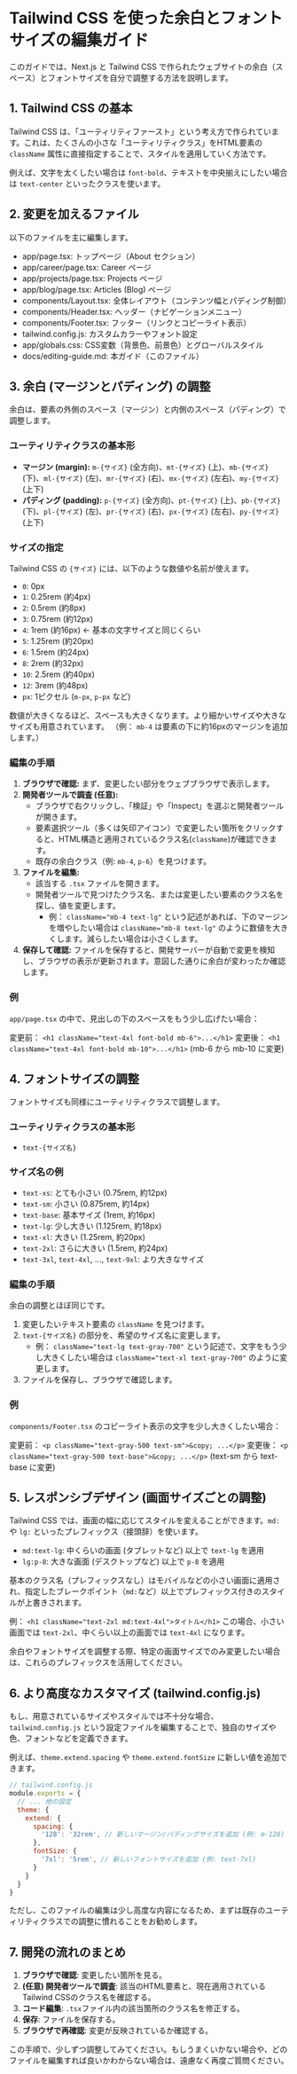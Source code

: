 # Tailwind CSS を使った余白とフォントサイズの編集ガイド

このガイドでは、Next.js と Tailwind CSS で作られたウェブサイトの余白（スペース）とフォントサイズを自分で調整する方法を説明します。

## 1. Tailwind CSS の基本

Tailwind CSS は、「ユーティリティファースト」という考え方で作られています。これは、たくさんの小さな「ユーティリティクラス」をHTML要素の `className` 属性に直接指定することで、スタイルを適用していく方法です。

例えば、文字を太くしたい場合は `font-bold`、テキストを中央揃えにしたい場合は `text-center` といったクラスを使います。

## 2. 変更を加えるファイル

以下のファイルを主に編集します。

- app/page.tsx: トップページ（About セクション）
- app/career/page.tsx: Career ページ
- app/projects/page.tsx: Projects ページ
- app/blog/page.tsx: Articles (Blog) ページ
- components/Layout.tsx: 全体レイアウト（コンテンツ幅とパディング制御）
- components/Header.tsx: ヘッダー（ナビゲーションメニュー）
- components/Footer.tsx: フッター（リンクとコピーライト表示）
- tailwind.config.js: カスタムカラーやフォント設定
- app/globals.css: CSS変数（背景色、前景色）とグローバルスタイル
- docs/editing-guide.md: 本ガイド（このファイル）

## 3. 余白 (マージンとパディング) の調整

余白は、要素の外側のスペース（マージン）と内側のスペース（パディング）で調整します。

### ユーティリティクラスの基本形

-   **マージン (margin):** `m-{サイズ}` (全方向)、`mt-{サイズ}` (上)、`mb-{サイズ}` (下)、`ml-{サイズ}` (左)、`mr-{サイズ}` (右)、`mx-{サイズ}` (左右)、`my-{サイズ}` (上下)
-   **パディング (padding):** `p-{サイズ}` (全方向)、`pt-{サイズ}` (上)、`pb-{サイズ}` (下)、`pl-{サイズ}` (左)、`pr-{サイズ}` (右)、`px-{サイズ}` (左右)、`py-{サイズ}` (上下)

### サイズの指定

Tailwind CSS の `{サイズ}` には、以下のような数値や名前が使えます。

-   `0`: 0px
-   `1`: 0.25rem (約4px)
-   `2`: 0.5rem (約8px)
-   `3`: 0.75rem (約12px)
-   `4`: 1rem (約16px) ← 基本の文字サイズと同じくらい
-   `5`: 1.25rem (約20px)
-   `6`: 1.5rem (約24px)
-   `8`: 2rem (約32px)
-   `10`: 2.5rem (約40px)
-   `12`: 3rem (約48px)
-   `px`: 1ピクセル (`m-px`, `p-px` など)

数値が大きくなるほど、スペースも大きくなります。より細かいサイズや大きなサイズも用意されています。
（例： `mb-4` は要素の下に約16pxのマージンを追加します。）

### 編集の手順

1.  **ブラウザで確認:** まず、変更したい部分をウェブブラウザで表示します。
2.  **開発者ツールで調査 (任意):**
    *   ブラウザで右クリックし、「検証」や「Inspect」を選ぶと開発者ツールが開きます。
    *   要素選択ツール（多くは矢印アイコン）で変更したい箇所をクリックすると、HTML構造と適用されているクラス名(`className`)が確認できます。
    *   既存の余白クラス（例: `mb-4`, `p-6`）を見つけます。
3.  **ファイルを編集:**
    *   該当する `.tsx` ファイルを開きます。
    *   開発者ツールで見つけたクラス名、または変更したい要素のクラス名を探し、値を変更します。
        *   例： `className="mb-4 text-lg"` という記述があれば、下のマージンを増やしたい場合は `className="mb-8 text-lg"` のように数値を大きくします。減らしたい場合は小さくします。
4.  **保存して確認:** ファイルを保存すると、開発サーバーが自動で変更を検知し、ブラウザの表示が更新されます。意図した通りに余白が変わったか確認します。

### 例

`app/page.tsx` の中で、見出しの下のスペースをもう少し広げたい場合：

変更前： `<h1 className="text-4xl font-bold mb-6">...</h1>`
変更後： `<h1 className="text-4xl font-bold mb-10">...</h1>` (mb-6 から mb-10 に変更)

## 4. フォントサイズの調整

フォントサイズも同様にユーティリティクラスで調整します。

### ユーティリティクラスの基本形

-   `text-{サイズ名}`

### サイズ名の例

-   `text-xs`: とても小さい (0.75rem, 約12px)
-   `text-sm`: 小さい (0.875rem, 約14px)
-   `text-base`: 基本サイズ (1rem, 約16px)
-   `text-lg`: 少し大きい (1.125rem, 約18px)
-   `text-xl`: 大きい (1.25rem, 約20px)
-   `text-2xl`: さらに大きい (1.5rem, 約24px)
-   `text-3xl`, `text-4xl`, ..., `text-9xl`: より大きなサイズ

### 編集の手順

余白の調整とほぼ同じです。

1.  変更したいテキスト要素の `className` を見つけます。
2.  `text-{サイズ名}` の部分を、希望のサイズ名に変更します。
    *   例： `className="text-lg text-gray-700"` という記述で、文字をもう少し大きくしたい場合は `className="text-xl text-gray-700"` のように変更します。
3.  ファイルを保存し、ブラウザで確認します。

### 例

`components/Footer.tsx` のコピーライト表示の文字を少し大きくしたい場合：

変更前： `<p className="text-gray-500 text-sm">&copy; ...</p>`
変更後： `<p className="text-gray-500 text-base">&copy; ...</p>` (text-sm から text-base に変更)

## 5. レスポンシブデザイン (画面サイズごとの調整)

Tailwind CSS では、画面の幅に応じてスタイルを変えることができます。`md:` や `lg:` といったプレフィックス（接頭辞）を使います。

-   `md:text-lg`: 中くらいの画面 (タブレットなど) 以上で `text-lg` を適用
-   `lg:p-8`: 大きな画面 (デスクトップなど) 以上で `p-8` を適用

基本のクラス名（プレフィックスなし）はモバイルなどの小さい画面に適用され、指定したブレークポイント（`md:`など）以上でプレフィックス付きのスタイルが上書きされます。

例： `<h1 className="text-2xl md:text-4xl">タイトル</h1>`
この場合、小さい画面では `text-2xl`、中くらい以上の画面では `text-4xl` になります。

余白やフォントサイズを調整する際、特定の画面サイズでのみ変更したい場合は、これらのプレフィックスを活用してください。

## 6. より高度なカスタマイズ (tailwind.config.js)

もし、用意されているサイズやスタイルでは不十分な場合、`tailwind.config.js` という設定ファイルを編集することで、独自のサイズや色、フォントなどを定義できます。

例えば、`theme.extend.spacing` や `theme.extend.fontSize` に新しい値を追加できます。

```javascript
// tailwind.config.js
module.exports = {
  // ... 他の設定
  theme: {
    extend: {
      spacing: {
        '128': '32rem', // 新しいマージン/パディングサイズを追加 (例: m-128)
      },
      fontSize: {
        '7xl': '5rem', // 新しいフォントサイズを追加 (例: text-7xl)
      }
    }
  }
}
```

ただし、このファイルの編集は少し高度な内容になるため、まずは既存のユーティリティクラスでの調整に慣れることをお勧めします。

## 7. 開発の流れのまとめ

1.  **ブラウザで確認**: 変更したい箇所を見る。
2.  **(任意) 開発者ツールで調査**: 該当のHTML要素と、現在適用されているTailwind CSSのクラス名を確認する。
3.  **コード編集**: `.tsx`ファイル内の該当箇所のクラス名を修正する。
4.  **保存**: ファイルを保存する。
5.  **ブラウザで再確認**: 変更が反映されているか確認する。

この手順で、少しずつ調整してみてください。もしうまくいかない場合や、どのファイルを編集すれば良いかわからない場合は、遠慮なく再度ご質問ください。 